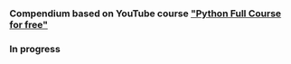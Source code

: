 ### Compendium based on YouTube course ["Python Full Course for free"](https://www.youtube.com/watch?v=XKHEtdqhLK8)
### In progress
